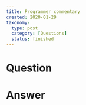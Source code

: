```yaml
---
title: Programmer commentary
created: 2020-01-29
taxonomy:
  type: post
  category: [Questions]
  status: finished
---
```


# Question


# Answer
